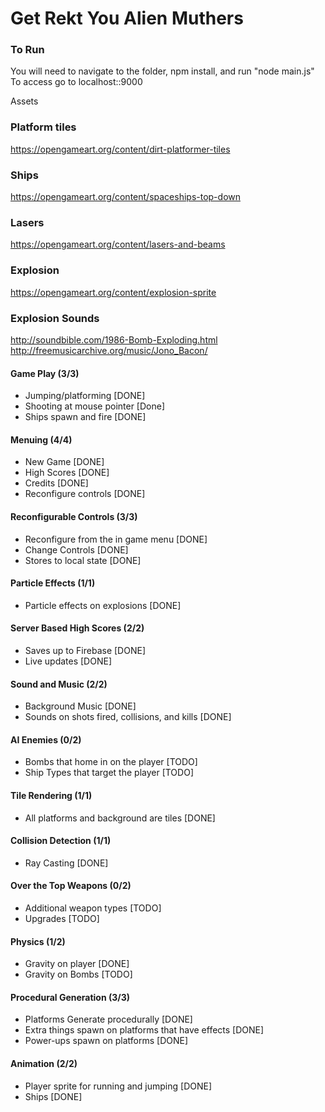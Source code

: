 # Get Rekt You Alien Muthers

### To Run
You will need to navigate to the folder, npm install, and run "node main.js"
To access go to localhost::9000


Assets

### Platform tiles
https://opengameart.org/content/dirt-platformer-tiles
### Ships
https://opengameart.org/content/spaceships-top-down
### Lasers
https://opengameart.org/content/lasers-and-beams
### Explosion
https://opengameart.org/content/explosion-sprite

### Explosion Sounds
http://soundbible.com/1986-Bomb-Exploding.html
http://freemusicarchive.org/music/Jono_Bacon/



#### Game Play (3/3)
* Jumping/platforming [DONE]
* Shooting at mouse pointer [Done]
* Ships spawn and fire [DONE]

#### Menuing (4/4)
* New Game [DONE]
* High Scores [DONE]
* Credits [DONE]
* Reconfigure controls [DONE]

#### Reconfigurable Controls (3/3)
* Reconfigure from the in game menu [DONE]
* Change Controls [DONE]
* Stores to local state [DONE]

#### Particle Effects (1/1)
* Particle effects on explosions [DONE]

#### Server Based High Scores (2/2)
* Saves up to Firebase [DONE]
* Live updates [DONE]

#### Sound and Music (2/2)
* Background Music [DONE]
* Sounds on shots fired, collisions, and kills [DONE]

#### AI Enemies (0/2)
* Bombs that home in on the player [TODO]
* Ship Types that target the player [TODO]

#### Tile Rendering (1/1)
* All platforms and background are tiles [DONE]

#### Collision Detection (1/1)
* Ray Casting [DONE]

#### Over the Top Weapons (0/2)
* Additional weapon types [TODO]
* Upgrades [TODO]

#### Physics (1/2)
* Gravity on player [DONE]
* Gravity on Bombs [TODO]

#### Procedural Generation (3/3)
* Platforms Generate procedurally [DONE]
* Extra things spawn on platforms that have effects [DONE]
* Power-ups spawn on platforms [DONE]

#### Animation (2/2)
* Player sprite for running and jumping [DONE]
* Ships [DONE]
